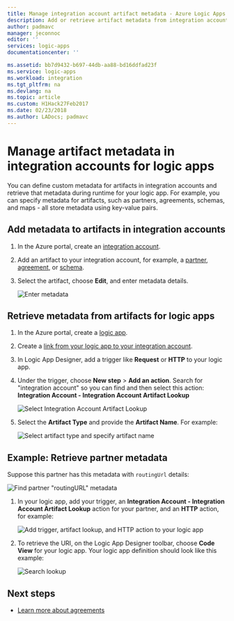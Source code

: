 ```yaml
---
title: Manage integration account artifact metadata - Azure Logic Apps | Microsoft Docs
description: Add or retrieve artifact metadata from integration accounts for Azure Logic Apps
author: padmavc
manager: jeconnoc
editor: ''
services: logic-apps
documentationcenter: ''

ms.assetid: bb7d9432-b697-44db-aa88-bd16ddfad23f
ms.service: logic-apps
ms.workload: integration
ms.tgt_pltfrm: na
ms.devlang: na
ms.topic: article
ms.custom: H1Hack27Feb2017
ms.date: 02/23/2018
ms.author: LADocs; padmavc
---
```


# Manage artifact metadata in integration accounts for logic apps

You can define custom metadata for artifacts in integration accounts 
and retrieve that metadata during runtime for your logic app. 
For example, you can specify metadata for artifacts, such as partners, 
agreements, schemas, and maps - all store metadata using key-value pairs. 

## Add metadata to artifacts in integration accounts

1. In the Azure portal, create an [integration account](logic-apps-enterprise-integration-create-integration-account.md).

2. Add an artifact to your integration account, for example, 
a [partner](logic-apps-enterprise-integration-partners.md), 
[agreement](logic-apps-enterprise-integration-agreements.md), 
or [schema](logic-apps-enterprise-integration-schemas.md).

3. Select the artifact, choose **Edit**, and enter metadata details.

   ![Enter metadata](media/logic-apps-enterprise-integration-metadata/image1.png)

## Retrieve metadata from artifacts for logic apps

1. In the Azure portal, create a [logic app](quickstart-create-first-logic-app-workflow.md).

2. Create a [link from your logic app to your integration account](logic-apps-enterprise-integration-create-integration-account.md#link-account). 

3. In Logic App Designer, add a trigger like **Request** or **HTTP** to your logic app.

4. Under the trigger, choose **New step** > **Add an action**. 
Search for "integration account" so you can find and then select 
this action: **Integration Account - Integration Account Artifact Lookup**

   ![Select Integration Account Artifact Lookup](media/logic-apps-enterprise-integration-metadata/image2.png)

5. Select the **Artifact Type** and provide the **Artifact Name**. 
For example:

   ![Select artifact type and specify artifact name](media/logic-apps-enterprise-integration-metadata/image3.png)

## Example: Retrieve partner metadata

Suppose this partner has this metadata with `routingUrl` details:

![Find partner "routingURL" metadata](media/logic-apps-enterprise-integration-metadata/image6.png)

1. In your logic app, add your trigger, 
an **Integration Account - Integration Account Artifact Lookup** action for your partner, 
and an **HTTP** action, for example:

   ![Add trigger, artifact lookup, and HTTP action to your logic app](media/logic-apps-enterprise-integration-metadata/image4.png)

2. To retrieve the URI, on the Logic App Designer toolbar, choose **Code View** for your logic app. Your logic app definition should look like this example:

   ![Search lookup](media/logic-apps-enterprise-integration-metadata/image5.png)

## Next steps

* [Learn more about agreements](logic-apps-enterprise-integration-agreements.md)
